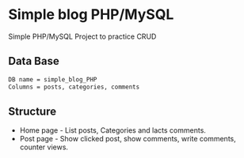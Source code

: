 # Simple blog PHP/MySQL

Simple PHP/MySQL Project to practice CRUD

## Data Base

```bash
DB name = simple_blog_PHP
Columns = posts, categories, comments
```

## Structure

- Home page - List posts, Categories and lacts comments.
- Post page - Show clicked post, show comments, write comments, counter views.
